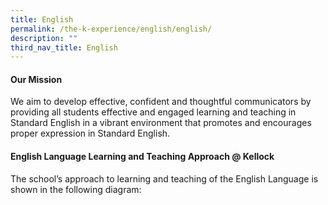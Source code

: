```yaml
---
title: English
permalink: /the-k-experience/english/english/
description: ""
third_nav_title: English
---
```


<h4>Our Mission</h4>
<p>We aim to develop effective, confident and thoughtful communicators by providing all students effective and engaged learning and teaching in Standard English in a vibrant environment that promotes and encourages proper expression in Standard English. </p>

<h4>English Language Learning and Teaching Approach @ Kellock</h4>
<p>The school’s approach to learning and teaching of the English Language is shown in the following diagram: </p>